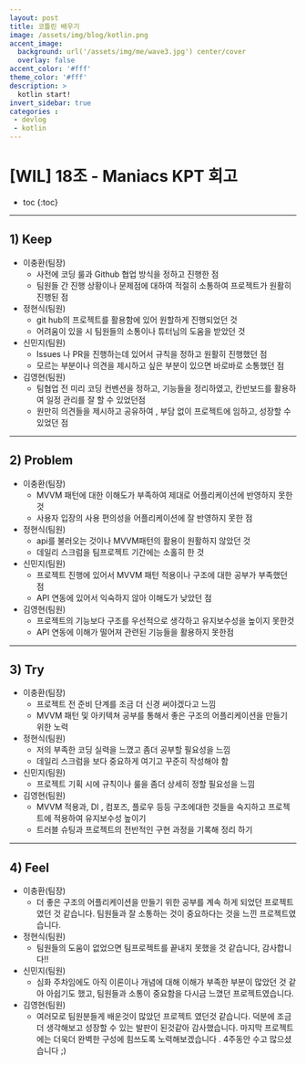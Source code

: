 ```yaml
---
layout: post
title: 코틀린 배우기
image: /assets/img/blog/kotlin.png
accent_image: 
  background: url('/assets/img/me/wave3.jpg') center/cover
  overlay: false
accent_color: '#fff'
theme_color: '#fff'
description: >
  kotlin start!
invert_sidebar: true
categories :
 - devlog	
 - kotlin
---
```


# [WIL] 18조 - Maniacs KPT 회고

* toc
{:toc}
---

## **1) Keep**

- 이충환(팀장)
  - 사전에 코딩 룰과 Github 협업 방식을 정하고 진행한 점
  - 팀원들 간 진행 상황이나 문제점에 대하여 적절히 소통하여 프로젝트가 원활히 진행된 점
- 정현식(팀원)
  - git hub의 프로젝트를 활용함에 있어 원할하게 진행되었던 것
  - 어려움이 있을 시 팀원들의 소통이나 튜터님의 도움을 받았던 것
- 신민지(팀원)
  - Issues 나 PR을 진행하는데 있어서 규칙을 정하고 원활히 진행했던 점
  - 모르는 부분이나 의견을 제시하고 싶은 부분이 있으면 바로바로 소통했던 점
- 김영현(팀원)
  - 팀협업 전 미리 코딩 컨벤션을 정하고, 기능들을 정리하였고, 칸반보드를 활용하여 일정 관리를 잘 할 수 있었던점
  - 원만히 의견들을 제시하고 공유하여 , 부담 없이 프로젝트에 임하고, 성장할 수 있었던 점

------

## **2) Problem**

- 이충환(팀장)
  - MVVM 패턴에 대한 이해도가 부족하여 제대로 어플리케이션에 반영하지 못한 것
  - 사용자 입장의 사용 편의성을 어플리케이션에 잘 반영하지 못한 점
- 정현식(팀원)
  - api를 불러오는 것이나 MVVM패턴의 활용이 원활하지 않았던 것
  - 데일리 스크럼을 팀프로젝트 기간에는 소홀히 한 것
- 신민지(팀원)
  - 프로젝트 진행에 있어서 MVVM 패턴 적용이나 구조에 대한 공부가 부족했던 점
  - API 연동에 있어서 익숙하지 않아 이해도가 낮았던 점
- 김영현(팀원)
  - 프로젝트의 기능보다 구조를 우선적으로 생각하고 유지보수성을 높이지 못한것
  - API 연동에 이해가 떨어져 관련된 기능들을 활용하지 못한점

------

## **3) Try**

- 이충환(팀장)
  - 프로젝트 전 준비 단계를 조금 더 신경 써야겠다고 느낌
  - MVVM 패턴 및 아키텍쳐 공부를 통해서 좋은 구조의 어플리케이션을 만들기 위한 노력
- 정현식(팀원)
  - 저의 부족한 코딩 실력을 느꼈고 좀더 공부할 필요성을 느낌
  - 데일리 스크럼을 보다 중요하게 여기고 꾸준히 작성해야 함
- 신민지(팀원)
  - 프로젝트 기획 시에 규칙이나 룰을 좀더 상세히 정할 필요성을 느낌
- 김영현(팀원)
  - MVVM 적용과, DI , 컴포즈, 플로우 등등 구조에대한 것들을 숙지하고 프로젝트에 적용하여 유지보수성 높이기
  - 트러블 슈팅과 프로젝트의 전반적인 구현 과정을 기록해 정리 하기

------

## **4) Feel**

- 이충환(팀장)
  - 더 좋은 구조의 어플리케이션을 만들기 위한 공부를 계속 하게 되었던 프로젝트였던 것 같습니다. 팀원들과 잘 소통하는 것이 중요하다는 것을 느낀 프로젝트였습니다.
- 정현식(팀원)
  - 팀원들의 도움이 없었으면 팀프로젝트를 끝내지 못했을 것 같습니다, 감사합니다!!
- 신민지(팀원)
  - 심화 주차임에도 아직 이론이나 개념에 대해 이해가 부족한 부분이 많았던 것 같아 아쉽기도 했고, 팀원들과 소통이 중요함을 다시금 느꼈던 프로젝트였습니다.
- 김영현(팀원)
  - 여러모로 팀원분들게 배운것이 많았던 프로젝트 였던것 같습니다. 덕분에 조금더 생각해보고 성장할 수 있는 발판이 된것같아 감사했습니다. 마지막  프로젝트에는 더욱더 완벽한 구성에 힘쓰도록 노력해보겠습니다 . 4주동안 수고 많으셨습니다 ;)